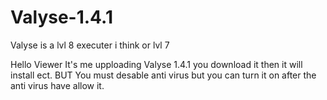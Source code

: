 # Valyse-1.4.1
Valyse is a lvl 8 executer i think or lvl 7



Hello Viewer It's me upploading Valyse 1.4.1
you download it then it will install ect.
BUT You must desable anti virus but you can turn it on after the anti virus have allow it.
